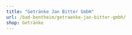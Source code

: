 ```yaml
---
title: "Getränke Jan Bitter GmbH"
url: /bad-bentheim/getraenke-jan-bitter-gmbh/
shop: Getränke
---
```

